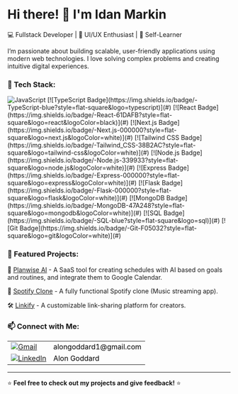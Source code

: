 # Hi there! 👋 I'm Idan Markin

💻 Fullstack Developer | 🎨 UI/UX Enthusiast | 🚀 Self-Learner  

I’m passionate about building scalable, user-friendly applications using modern web technologies. I love solving complex problems and creating intuitive digital experiences.

### 🔧 Tech Stack:
<img src="https://upload.wikimedia.org/wikipedia/commons/thumb/9/99/Unofficial_JavaScript_logo_2.svg/640px-Unofficial_JavaScript_logo_2.svg.png" alt="JavaScript"/>
[![TypeScript Badge](https://img.shields.io/badge/-TypeScript-blue?style=flat-square&logo=typescript)](#)
[![React Badge](https://img.shields.io/badge/-React-61DAFB?style=flat-square&logo=react&logoColor=black)](#)
[![Next.js Badge](https://img.shields.io/badge/-Next.js-000000?style=flat-square&logo=next.js&logoColor=white)](#)
[![Tailwind CSS Badge](https://img.shields.io/badge/-Tailwind_CSS-38B2AC?style=flat-square&logo=tailwind-css&logoColor=white)](#)
[![Node.js Badge](https://img.shields.io/badge/-Node.js-339933?style=flat-square&logo=node.js&logoColor=white)](#)
[![Express Badge](https://img.shields.io/badge/-Express-000000?style=flat-square&logo=express&logoColor=white)](#)
[![Flask Badge](https://img.shields.io/badge/-Flask-000000?style=flat-square&logo=flask&logoColor=white)](#)
[![MongoDB Badge](https://img.shields.io/badge/-MongoDB-47A248?style=flat-square&logo=mongodb&logoColor=white)](#)
[![SQL Badge](https://img.shields.io/badge/-SQL-blue?style=flat-square&logo=sql)](#)
[![Git Badge](https://img.shields.io/badge/-Git-F05032?style=flat-square&logo=git&logoColor=white)](#)


### 📌 Featured Projects:

📅 [Planwise AI](plan-wise.app) - A SaaS tool for creating schedules with AI based on goals and routines, and integrate them to Google Calendar.

🚀 [Spotify Clone](https://groovify-ca.onrender.com/) - A fully functional Spotify clone (Music streaming app).

🛠️ [Linkify](https://github.com/aidqen/Link-Sharing-App) - A customizable link-sharing platform for creators.



### 📫 Connect with Me:

<table>
  <tr>
    <td><a href="mailto:idanmarkin8@gmail.com"><img src="https://img.icons8.com/color/48/000000/gmail.png" alt="Gmail" style="vertical-align: middle;" /></a></td>
    <td><a href="mailto:idanmarkin8@gmail.com" style="vertical-align: middle; text-decoration: none; color: black;">alongoddard1@gmail.com</a></td>
  </tr>
  <tr>
    <td><a href="https://www.linkedin.com/in/idan-markin-274004289/"><img src="https://img.icons8.com/fluent/48/000000/linkedin.png" alt="LinkedIn" style="vertical-align: middle;" /></a></td>
    <td><a href="https://www.linkedin.com/in/idan-markin-274004289/" style="vertical-align: middle; text-decoration: none; color: black;">Alon Goddard</a></td>
  </tr>
</table>

---
⭐ **Feel free to check out my projects and give feedback!** ⭐
